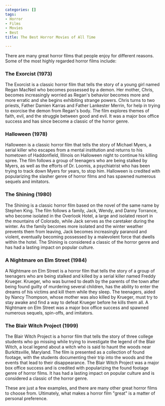 ```yaml
---
categories: []
tags:
- Horror
- Films
- Movies
- Best
title: The Best Horror Movies of All Time

---
```

There are many great horror films that people enjoy for different reasons. Some of the most highly regarded horror films include:

### The Exorcist (1973)

The Exorcist is a classic horror film that tells the story of a young girl named Regan MacNeil who becomes possessed by a demon. Her mother, Chris, becomes increasingly worried as Regan's behavior becomes more and more erratic and she begins exhibiting strange powers. Chris turns to two priests, Father Damien Karras and Father Lankester Merrin, for help in trying to exorcise the demon from Regan's body. The film explores themes of faith, evil, and the struggle between good and evil. It was a major box office success and has since become a classic of the horror genre.

### Halloween (1978)

Halloween is a classic horror film that tells the story of Michael Myers, a serial killer who escapes from a mental institution and returns to his hometown of Haddonfield, Illinois on Halloween night to continue his killing spree. The film follows a group of teenagers who are being stalked by Myers, as well as the efforts of Dr. Loomis, a psychiatrist who has been trying to track down Myers for years, to stop him. Halloween is credited with popularizing the slasher genre of horror films and has spawned numerous sequels and imitators.

### The Shining (1980)

The Shining is a classic horror film based on the novel of the same name by Stephen King. The film follows a family, Jack, Wendy, and Danny Torrance, who become isolated in the Overlook Hotel, a large and isolated resort in the mountains of Colorado, while Jack serves as the caretaker during the winter. As the family becomes more isolated and the winter weather prevents them from leaving, Jack becomes increasingly paranoid and violent, eventually becoming possessed by a malevolent force that dwells within the hotel. The Shining is considered a classic of the horror genre and has had a lasting impact on popular culture.

### A Nightmare on Elm Street (1984)

A Nightmare on Elm Street is a horror film that tells the story of a group of teenagers who are being stalked and killed by a serial killer named Freddy Krueger. Krueger, who was burned to death by the parents of the town after being found guilty of murdering several children, has the ability to enter the dreams of his victims and kill them while they sleep. The teenagers, aided by Nancy Thompson, whose mother was also killed by Krueger, must try to stay awake and find a way to defeat Krueger before he kills them all. A Nightmare on Elm Street was a major box office success and spawned numerous sequels, spin-offs, and imitators.

### The Blair Witch Project (1999)

The Blair Witch Project is a horror film that tells the story of three college students who go missing while trying to investigate the legend of the Blair Witch, a local legend about a witch who is said to haunt the woods near Burkittsville, Maryland. The film is presented as a collection of found footage, with the students documenting their trip into the woods and the events that lead to their disappearance. The Blair Witch Project was a major box office success and is credited with popularizing the found footage genre of horror films. It has had a lasting impact on popular culture and is considered a classic of the horror genre.

These are just a few examples, and there are many other great horror films to choose from. Ultimately, what makes a horror film "great" is a matter of personal preference.